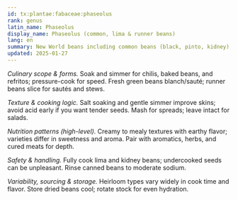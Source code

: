 ```yaml
---
id: tx:plantae:fabaceae:phaseolus
rank: genus
latin_name: Phaseolus
display_name: Phaseolus (common, lima & runner beans)
lang: en
summary: New World beans including common beans (black, pinto, kidney), runner beans, and lima; served stewed, baked, refried, in salads, and as fresh "green" pods.
updated: 2025-01-27
---
```


_Culinary scope & forms._ Soak and simmer for chilis, baked beans, and refritos; pressure-cook for speed. Fresh green beans blanch/sauté; runner beans slice for sautés and stews.

_Texture & cooking logic._ Salt soaking and gentle simmer improve skins; avoid acid early if you want tender seeds. Mash for spreads; leave intact for salads.

_Nutrition patterns (high-level)._ Creamy to mealy textures with earthy flavor; varieties differ in sweetness and aroma. Pair with aromatics, herbs, and cured meats for depth.

_Safety & handling._ Fully cook lima and kidney beans; undercooked seeds can be unpleasant. Rinse canned beans to moderate sodium.

_Variability, sourcing & storage._ Heirloom types vary widely in cook time and flavor. Store dried beans cool; rotate stock for even hydration.
